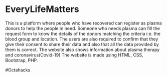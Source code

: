 # EveryLifeMatters

This is a platform where people who have recovered can register as plasma donors to help the people in need. Someone who needs plasma can fill the request form to know the details of the donors matching the criteria i.e. the blood group and location. The users are also required to confirm that they give their consent to share their data and also that all the data provided by them is correct. The website also shows information about plasma therapy and coronavirus(Covid-19) The website is made using HTML, CSS, Bootstrap, PHP.

#Octahacks
